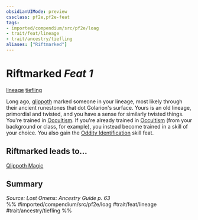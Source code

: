 ```yaml
---
obsidianUIMode: preview
cssclass: pf2e,pf2e-feat
tags:
- imported/compendium/src/pf2e/loag
- trait/feat/lineage
- trait/ancestry/tiefling
aliases: ["Riftmarked"]
---
```

# Riftmarked  *Feat 1*  
[lineage](lineage-apg.md)  [tiefling](tiefling-b1.md)  


Long ago, [qlippoth](qlippoth-b2.md) marked someone in your lineage, most likely through their ancient runestones that dot Golarion's surface. Yours is an old lineage, primordial and twisted, and you have a sense for similarly twisted things. You're trained in [Occultism](../skills.md#Occultism). If you're already trained in [Occultism](../skills.md#Occultism) (from your background or class, for example), you instead become trained in a skill of your choice. You also gain the [Oddity Identification](oddity-identification.md) skill feat.

## Riftmarked leads to...

[Qlippoth Magic](qlippoth-magic-loag.md)

## Summary

*Source: Lost Omens: Ancestry Guide p. 63*  
%% #imported/compendium/src/pf2e/loag #trait/feat/lineage #trait/ancestry/tiefling %%